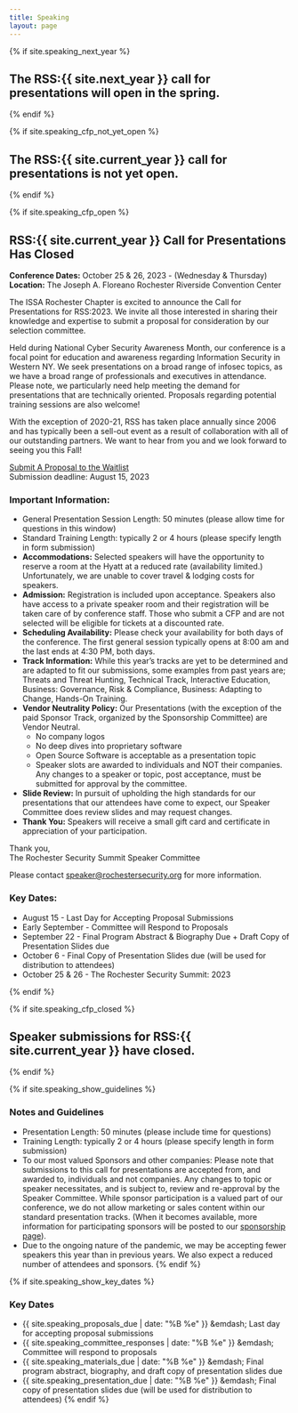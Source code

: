 ```yaml
---
title: Speaking
layout: page
---
```


{% if site.speaking_next_year %}
<h2 class="text-center">The RSS:{{ site.next_year }} call for presentations will open in the spring.</h2>
{% endif %}

{% if site.speaking_cfp_not_yet_open %}
<h2 class="text-center">The RSS:{{ site.current_year }} call for presentations is not yet open.</h2>
{% endif %}

{% if site.speaking_cfp_open %}
## RSS:{{ site.current_year }} Call for Presentations Has Closed

**Conference Dates:** October 25 & 26, 2023 - (Wednesday & Thursday)<br>
**Location:** The Joseph A. Floreano Rochester Riverside Convention Center

The ISSA Rochester Chapter is excited to announce the Call for Presentations for RSS:2023. We invite all those interested in sharing their knowledge and expertise to submit a proposal for consideration by our selection committee.  

Held during National Cyber Security Awareness Month, our conference is a focal point for education and awareness regarding Information Security in Western NY.  We seek presentations on a broad range of infosec topics, as we have a broad range of professionals and executives in attendance. Please note, we particularly need help meeting the demand for presentations that are technically oriented. Proposals regarding potential training sessions are also welcome!

With the exception of  2020-21, RSS has taken place annually since 2006 and has typically been a sell-out event as a result of collaboration with all of our outstanding partners.  We want to hear from you and we look forward to seeing you this Fall! 


<div class="mt-5 text-center"><a class="btn btn-primary btn-lg" href="https://docs.google.com/forms/d/1q5SGkXUgSxv9o9Chra_4dWhxLQu-_KpGDDjwRtRe7tY/" target="_blank">Submit A Proposal to the Waitlist</a><br>
Submission deadline: August 15, 2023</div>

### Important Information: 

* General Presentation Session Length: 50 minutes (please allow time for questions in this window)
* Standard Training Length: typically 2 or 4 hours (please specify length in form submission)
* **Accommodations:** Selected speakers will have the opportunity to reserve a room at the Hyatt at a reduced rate (availability limited.) Unfortunately, we are unable to cover travel & lodging costs for speakers. 
* **Admission:** Registration is included upon acceptance. Speakers also have access to a private speaker room and their registration will be taken care of by conference staff. Those who submit a CFP and are not selected will be eligible for tickets at a discounted rate. 
* **Scheduling Availability:** Please check your availability for both days of the conference. The first general session typically opens at 8:00 am and the last ends at 4:30 PM, both days. 
* **Track Information:** While this year’s tracks are yet to be determined and are adapted to fit our submissions, some examples from past years are; Threats and Threat Hunting, Technical Track, Interactive Education, Business: Governance, Risk & Compliance, Business: Adapting to Change, Hands-On Training.
* **Vendor Neutrality Policy:**  Our Presentations (with the exception of the paid Sponsor Track, organized by the Sponsorship Committee) are Vendor Neutral.
  * No company logos
  * No deep dives into proprietary software
  * Open Source Software is acceptable as a presentation topic
  * Speaker slots are awarded to individuals and NOT their companies. Any changes to a speaker or topic, post acceptance, must be submitted for approval by the committee.
* **Slide Review:** In pursuit of upholding the high standards for our presentations that our attendees have come to expect, our Speaker Committee does review slides and may request changes. 
* **Thank You:** Speakers will receive a small gift card and certificate in appreciation of your participation. 

Thank you,  
The Rochester Security Summit Speaker Committee

Please contact [speaker@rochestersecurity.org](mailto:speaker@rochestersecurity.org) for more information.


### Key Dates:

* August 15 - Last Day for Accepting Proposal Submissions
* Early September  - Committee will Respond to Proposals 
* September 22  - Final Program Abstract & Biography Due + Draft Copy of Presentation Slides due
* October 6  - Final Copy of Presentation Slides due (will be used for distribution to attendees)
* October 25 & 26 - The Rochester Security Summit: 2023

{% endif %}

{% if site.speaking_cfp_closed %}
<h2 class="center">Speaker submissions for RSS:{{ site.current_year }} have closed.</h2>
{% endif %}

{% if site.speaking_show_guidelines %}
### Notes and Guidelines

* Presentation Length: 50 minutes (please include time for questions)
* Training Length: typically 2 or 4 hours (please specify length in form submission)
* To our most valued Sponsors and other companies: Please note that submissions to this call for presentations are accepted from, and awarded to, individuals and not companies. Any changes to topic or speaker necessitates, and is subject to, review and re-approval by the Speaker Committee. While sponsor participation is a valued part of our conference, we do not allow marketing or sales content within our standard presentation tracks. (When it becomes available, more information for participating sponsors will be posted to our [sponsorship page](/sponsorship)).
* Due to the ongoing nature of the pandemic, we may be accepting fewer speakers this year than in previous years. We also expect a reduced number of attendees and sponsors.
{% endif %}

{% if site.speaking_show_key_dates %}
### Key Dates

* {{ site.speaking_proposals_due | date: "%B %e" }} &emdash; Last day for accepting proposal submissions
* {{ site.speaking_committee_responses | date: "%B %e" }} &emdash; Committee will respond to proposals
* {{ site.speaking_materials_due | date: "%B %e" }} &emdash; Final program abstract, biography, and draft copy of presentation slides due
* {{ site.speaking_presentation_due | date: "%B %e" }} &emdash; Final copy of presentation slides due (will be used for distribution to attendees)
{% endif %}
